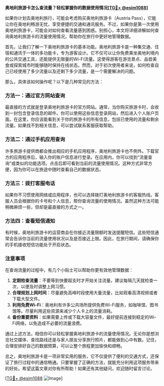 **奥地利旅游卡怎么查流量？轻松掌握你的数据使用情况[[TG💪+ @esim1088](https://t.me/s/esim1088)]**

如果你计划去奥地利旅行，可能会考虑购买奥地利旅游卡（Austria Pass），它能让你在奥地利畅游无忧，享受便捷的交通和通讯服务。不过，如果你是第一次使用奥地利旅游卡，可能会对如何查看流量感到困惑。别担心，本文将详细讲解如何查询奥地利旅游卡的流量使用情况，帮助你在旅行中更好地管理数据。

首先，让我们了解一下奥地利旅游卡的基本功能。奥地利旅游卡是一种集交通、住宿和通讯于一体的多功能卡，专为游客设计。它不仅可以让你免费乘坐奥地利境内的公共交通工具，还能提供无限量的Wi-Fi流量。这使得游客在游览景点、品尝美食或探索城市时能够随时保持在线状态。然而，对于初次使用者来说，如何检查自己已经使用了多少流量以及还剩下多少流量，是一个需要解决的问题。

那么，具体该如何操作呢？以下是几种常见的方法：

### 方法一：通过官方网站查询

最直接的方式就是登录奥地利旅游卡的官方网站。通常，当你购买旅游卡时，会收到一封包含登录信息的邮件。你可以使用这些信息登录网站，然后进入个人账户页面。在这里，你应该能看到关于你的旅游卡的所有信息，包括已使用的流量和剩余流量。如果找不到相关信息，可以尝试联系客服获取帮助。

### 方法二：通过手机应用查询

许多旅游卡提供商都会推出相应的手机应用程序，奥地利旅游卡也不例外。下载官方的应用程序后，输入你的账户信息进行登录。在应用内，你可以找到“流量查询”或类似的功能选项。点击后即可看到当前的流量使用情况。这种方式非常方便，因为你可以在旅途中随时查看自己的数据状态。

### 方法三：拨打客服电话

如果你不习惯使用网络或应用程序，也可以选择拨打奥地利旅游卡的客服热线。客服人员会根据你的卡号和个人信息，帮你查询流量的使用情况。虽然这种方法可能稍微麻烦一些，但却是最直接的方式之一。

### 方法四：查看短信通知

有时候，奥地利旅游卡的运营商会在你接近流量限额时发送提醒短信。这些短信通常会告诉你当前的流量使用状况以及是否接近上限。因此，在旅行期间，请确保你的手机接收短信功能处于开启状态。

### 注意事项

在查询流量的过程中，有几个小贴士可以帮助你更有效地管理数据：

1. **定期检查流量**：不要等到快要超支时才开始关注流量。建议每隔几天就检查一次，以便及时调整上网习惯。
2. **合理规划上网时间**：尽量避免高峰时段使用大量流量，比如观看高清视频或者下载大型文件。
3. **利用免费Wi-Fi**：奥地利有许多公共场所提供免费Wi-Fi服务，如咖啡馆、图书馆等。尽量利用这些资源来减少个人卡上的流量消耗。
4. **备份重要资料**：如果需要上传或下载大容量文件，最好提前连接到稳定的Wi-Fi网络，以免造成不必要的流量浪费。

通过上述方法，相信你可以轻松掌握奥地利旅游卡的流量使用情况。无论你是想浏览社交媒体、查找路线还是与家人朋友分享旅行照片，都能做到心中有数。记住，合理安排好自己的数据预算，可以让整个旅程更加愉快和顺畅。

总之，奥地利旅游卡是一项非常实用的服务，它不仅提供了便利的交通方式，还保证了旅行过程中的通信畅通。只要掌握了正确的方法，就能充分利用这项服务带来的好处。希望这篇文章对你有所帮助！如果还有其他疑问，欢迎随时留言讨论。

[[TG💪+ @esim1088](https://t.me/s/esim1088) ![Image](https://i.postimg.cc/4NQfJmqS/Snipaste-2025-05-13-00-14-12.png)]
